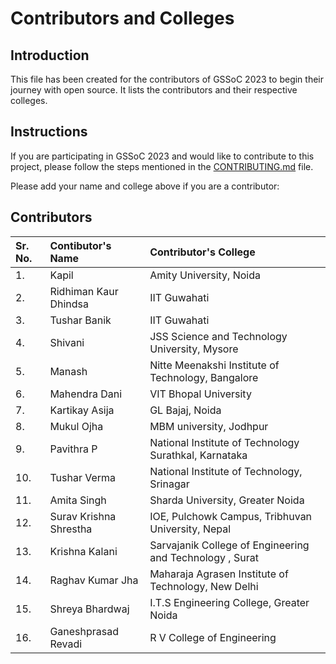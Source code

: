# Contributors and Colleges

## Introduction

This file has been created for the contributors of GSSoC 2023 to begin their journey with open source. It lists the contributors and their respective colleges.

## Instructions

If you are participating in GSSoC 2023 and would like to contribute to this project, please follow the steps mentioned in the [CONTRIBUTING.md](CONTRIBUTING.md) file.

Please add your name and college above if you are a contributor:

## Contributors


| Sr. No. | Contibutor's Name | Contributor's College                  |
| :---   |        :---     |        :---                           |
| 1.      | Kapil             | Amity University, Noida |
| 2.      | Ridhiman Kaur Dhindsa            | IIT Guwahati |
| 3.      | Tushar Banik          | IIT Guwahati |
| 4.      | Shivani         | JSS Science and Technology University, Mysore |
| 5.      | Manash        | Nitte Meenakshi Institute of Technology, Bangalore |
| 6.      | Mahendra Dani       | VIT Bhopal University |
| 7.      | Kartikay Asija       | GL Bajaj, Noida |
| 8.      | Mukul Ojha          | MBM university, Jodhpur |
| 9.      | Pavithra P          | National Institute of Technology Surathkal, Karnataka |
| 10.     | Tushar Verma        | National Institute of Technology, Srinagar |
| 11.     | Amita Singh         | Sharda University, Greater Noida |
| 12.     | Surav Krishna Shrestha | IOE, Pulchowk Campus, Tribhuvan University, Nepal |
| 13.     | Krishna Kalani      | Sarvajanik College of Engineering and Technology , Surat |
| 14.     | Raghav Kumar Jha    | Maharaja Agrasen Institute of Technology, New Delhi |
| 15.     | Shreya Bhardwaj     | I.T.S Engineering College, Greater Noida | 
| 16.     | Ganeshprasad Revadi | R V College of Engineering |
